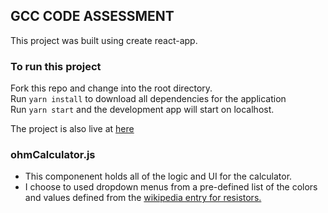 

## GCC CODE ASSESSMENT

This project was built using create react-app. 

### To run this project

Fork this repo and change into the root directory.<br />
Run `yarn install` to download all dependencies for the application<br />
Run `yarn start` and the development app will start on localhost.

The project is also live at [here](https://gccassessment-1yj8nfel7.now.sh/)

### ohmCalculator.js

* This componenent holds all of the logic and UI for the calculator. 
* I choose to used dropdown menus from a pre-defined list of the colors and values defined from the [wikipedia entry for resistors.](http://en.wikipedia.org/wiki/Electronic_color_code) 

